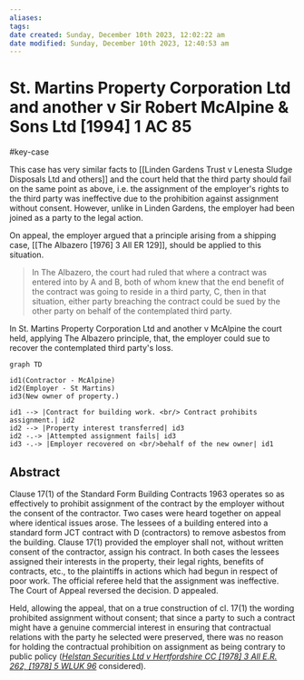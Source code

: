 ```yaml
---
aliases: 
tags: 
date created: Sunday, December 10th 2023, 12:02:22 am
date modified: Sunday, December 10th 2023, 12:40:53 am
---
```


# St. Martins Property Corporation Ltd and another v Sir Robert McAlpine & Sons Ltd [1994] 1 AC 85

#key-case

This case has very similar facts to [[Linden Gardens Trust v Lenesta Sludge Disposals Ltd and others]] and the court held that the third party should fail on the same point as above, i.e. the assignment of the employer's rights to the third party was ineffective due to the prohibition against assignment without consent. However, unlike in Linden Gardens, the employer had been joined as a party to the legal action.

On appeal, the employer argued that a principle arising from a shipping case, [[The Albazero [1976] 3 All ER 129]], should be applied to this situation.

> In The Albazero, the court had ruled that where a contract was entered into by A and B, both of whom knew that the end benefit of the contract was going to reside in a third party, C, then in that situation, either party breaching the contract could be sued by the other party on behalf of the contemplated third party.

In St. Martins Property Corporation Ltd and another v McAlpine the court held, applying The Albazero principle, that, the employer could sue to recover the contemplated third party's loss.

```mermaid
graph TD

id1(Contractor - McAlpine)
id2(Employer - St Martins)
id3(New owner of property.)

id1 --> |Contract for building work. <br/> Contract prohibits assignment.| id2
id2 --> |Property interest transferred| id3
id2 -.-> |Attempted assignment fails| id3
id3 -.-> |Employer recovered on <br/>behalf of the new owner| id1
```

## Abstract

Clause 17(1) of the Standard Form Building Contracts 1963 operates so as effectively to prohibit assignment of the contract by the employer without the consent of the contractor. Two cases were heard together on appeal where identical issues arose. The lessees of a building entered into a standard form JCT contract with D (contractors) to remove asbestos from the building. Clause 17(1) provided the employer shall not, without written consent of the contractor, assign his contract. In both cases the lessees assigned their interests in the property, their legal rights, benefits of contracts, etc., to the plaintiffs in actions which had begun in respect of poor work. The official referee held that the assignment was ineffective. The Court of Appeal reversed the decision. D appealed.

Held, allowing the appeal, that on a true construction of cl. 17(1) the wording prohibited assignment without consent; that since a party to such a contract might have a genuine commercial interest in ensuring that contractual relations with the party he selected were preserved, there was no reason for holding the contractual prohibition on assignment as being contrary to public policy (_[Helstan Securities Ltd v Hertfordshire CC [1978] 3 All E.R. 262, [1978] 5 WLUK 96](https://uk.westlaw.com/Document/I6547C460E43611DA8FC2A0F0355337E9/View/FullText.html?originationContext=document&transitionType=DocumentItem&ppcid=f331ecae5c2e4742b494b0041819db04&contextData=(sc.Default))_ considered).
